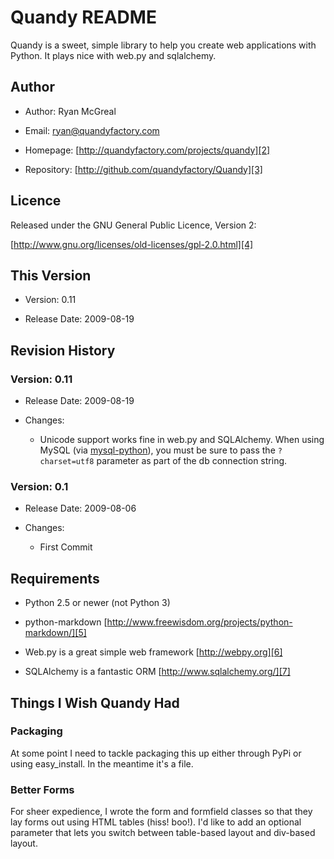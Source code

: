 # Quandy README

Quandy is a sweet, simple library to help you create web applications with
Python. It plays nice with web.py and sqlalchemy.

## Author

  * Author: Ryan McGreal

  * Email: [ryan@quandyfactory.com][1]

  * Homepage: [http://quandyfactory.com/projects/quandy][2]

  * Repository: [http://github.com/quandyfactory/Quandy][3]

## Licence

Released under the GNU General Public Licence, Version 2:

[http://www.gnu.org/licenses/old-licenses/gpl-2.0.html][4]

## This Version

  * Version: 0.11

  * Release Date: 2009-08-19

## Revision History

### Version: 0.11

  * Release Date: 2009-08-19

  * Changes:

    * Unicode support works fine in web.py and SQLAlchemy. When using MySQL (via [mysql-python](http://sourceforge.net/projects/mysql-python/)), you must be sure to pass the `?charset=utf8` parameter as part of the db connection string.

### Version: 0.1

  * Release Date: 2009-08-06

  * Changes:

    * First Commit

## Requirements

  * Python 2.5 or newer (not Python 3)

  * python-markdown [http://www.freewisdom.org/projects/python-markdown/][5]

  * Web.py is a great simple web framework [http://webpy.org][6]

  * SQLAlchemy is a fantastic ORM [http://www.sqlalchemy.org/][7]

## Things I Wish Quandy Had

### Packaging

At some point I need to tackle packaging this up either through PyPi or using
easy_install. In the meantime it's a file.

### Better Forms

For sheer expedience, I wrote the form and formfield classes so that they lay
forms out using HTML tables (hiss! boo!). I'd like to add an optional
parameter that lets you switch between table-based layout and div-based
layout.

   [1]: mailto:ryan@quandyfactory.com

   [2]: http://quandyfactory.com/projects/quandy

   [3]: http://github.com/quandyfactory/Quandy

   [4]: http://www.gnu.org/licenses/old-licenses/gpl-2.0.html

   [5]: http://www.freewisdom.org/projects/python-markdown/

   [6]: http://webpy.org

   [7]: http://www.sqlalchemy.org/

